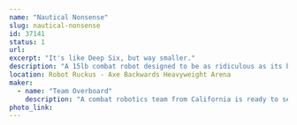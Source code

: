```yaml
---
name: "Nautical Nonsense"
slug: nautical-nonsense
id: 37141
status: 1
url: 
excerpt: "It's like Deep Six, but way smaller."
description: "A 15lb combat robot designed to be as ridiculous as its big brother."
location: Robot Ruckus - Axe Backwards Heavyweight Arena
maker:
  - name: "Team Overboard"
    description: "A combat robotics team from California is ready to see what the East Coast is all about."
photo_link: 
---
```

